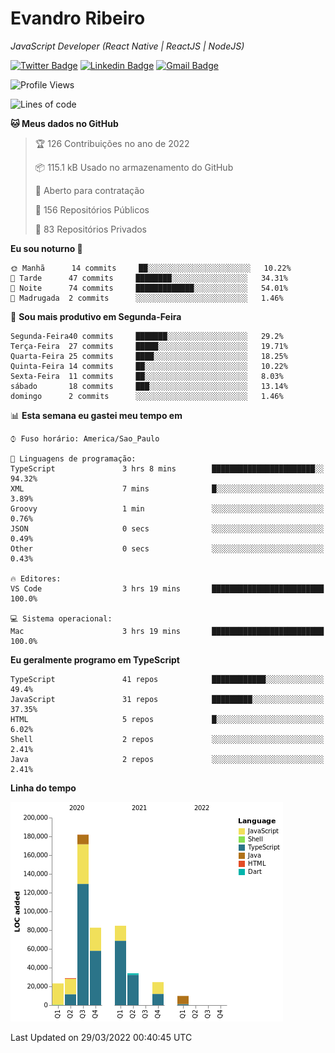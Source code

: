 # Evandro **Ribeiro**

*JavaScript Developer (React Native | ReactJS | NodeJS)*

[![Twitter Badge](https://img.shields.io/badge/-@ribeiroevandro-201B2D?style=flat-square&labelColor=201B2D&logo=twitter&logoColor=white&link=https://twitter.com/ribeiroevandro)](https://twitter.com/ribeiroevandro) 
[![Linkedin Badge](https://img.shields.io/badge/-Evandro%20Ribeiro-201B2D?style=flat-square&logo=Linkedin&logoColor=white&link=https://www.linkedin.com/in/ribeiroevandro)](https://www.linkedin.com/in/ribeiroevandro) 
[![Gmail Badge](https://img.shields.io/badge/-oi@ribeiroevandro.com.br-201B2D?style=flat-square&logo=Gmail&logoColor=white&link=mailto:oi@ribeiroevandro.com.br)](mailto:oi@ribeiroevandro.com.br)


<!--START_SECTION:waka-->
![Profile Views](http://img.shields.io/badge/Visualizac%C3%B5es%20do%20perfil-0-blue)

![Lines of code](https://img.shields.io/badge/Desde%20o%20Hello%20World%20eu%20escrevi-469%20Thousand%20linhas%20de%20c%C3%B3digo-blue)

**🐱 Meus dados no GitHub** 

> 🏆 126 Contribuições no ano de 2022
 > 
> 📦 115.1 kB Usado no armazenamento do GitHub 
 > 
> 💼 Aberto para contratação
 > 
> 📜 156 Repositórios Públicos 
 > 
> 🔑 83 Repositórios Privados  
 > 
**Eu sou noturno 🦉** 

```text
🌞 Manhã      14 commits     ██░░░░░░░░░░░░░░░░░░░░░░░   10.22% 
🌆 Tarde      47 commits     ████████░░░░░░░░░░░░░░░░░   34.31% 
🌃 Noite      74 commits     █████████████░░░░░░░░░░░░   54.01% 
🌙 Madrugada  2 commits      ░░░░░░░░░░░░░░░░░░░░░░░░░   1.46%

```
📅 **Sou mais produtivo em Segunda-Feira** 

```text
Segunda-Feira40 commits     ███████░░░░░░░░░░░░░░░░░░   29.2% 
Terça-Feira  27 commits     █████░░░░░░░░░░░░░░░░░░░░   19.71% 
Quarta-Feira 25 commits     ████░░░░░░░░░░░░░░░░░░░░░   18.25% 
Quinta-Feira 14 commits     ██░░░░░░░░░░░░░░░░░░░░░░░   10.22% 
Sexta-Feira  11 commits     ██░░░░░░░░░░░░░░░░░░░░░░░   8.03% 
sábado       18 commits     ███░░░░░░░░░░░░░░░░░░░░░░   13.14% 
domingo      2 commits      ░░░░░░░░░░░░░░░░░░░░░░░░░   1.46%

```


📊 **Esta semana eu gastei meu tempo em** 

```text
⌚︎ Fuso horário: America/Sao_Paulo

💬 Linguagens de programação: 
TypeScript               3 hrs 8 mins        ███████████████████████░░   94.32% 
XML                      7 mins              █░░░░░░░░░░░░░░░░░░░░░░░░   3.89% 
Groovy                   1 min               ░░░░░░░░░░░░░░░░░░░░░░░░░   0.76% 
JSON                     0 secs              ░░░░░░░░░░░░░░░░░░░░░░░░░   0.49% 
Other                    0 secs              ░░░░░░░░░░░░░░░░░░░░░░░░░   0.43%

🔥 Editores: 
VS Code                  3 hrs 19 mins       █████████████████████████   100.0%

💻 Sistema operacional: 
Mac                      3 hrs 19 mins       █████████████████████████   100.0%

```

**Eu geralmente programo em TypeScript** 

```text
TypeScript               41 repos            ████████████░░░░░░░░░░░░░   49.4% 
JavaScript               31 repos            █████████░░░░░░░░░░░░░░░░   37.35% 
HTML                     5 repos             █░░░░░░░░░░░░░░░░░░░░░░░░   6.02% 
Shell                    2 repos             ░░░░░░░░░░░░░░░░░░░░░░░░░   2.41% 
Java                     2 repos             ░░░░░░░░░░░░░░░░░░░░░░░░░   2.41%

```


**Linha do tempo**

![Chart not found](https://raw.githubusercontent.com/ribeiroevandro/ribeiroevandro/master/charts/bar_graph.png) 


 Last Updated on 29/03/2022 00:40:45 UTC
<!--END_SECTION:waka-->
